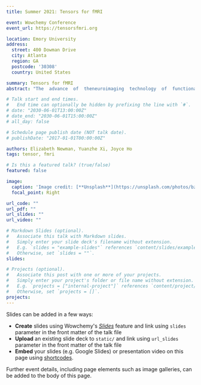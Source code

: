 ```yaml
---
title: Summer 2021: Tensors for fMRI

event: Wowchemy Conference
event_url: https://tensorsfmri.org

location: Emory University
address:
  street: 400 Dowman Drive
  city: Atlanta
  region: GA
  postcode: '30308'
  country: United States

summary: Tensors for fMRI
abstract: "The  advance  of  theneuroimaging  technology  of  functional  Magnetic  Resonance  Imaging  (fMRI)  has  provided  largeamounts of digital data, which can be used to study the complex functionality of human brain.  A whole brain fMRI image sample consists of a discrete time series of 3D image scans,where each scan consists of hundreds of thousands of voxels.  An fMRI brain image sample can benaturally represented as a fourth-order tensor, with three space and one time dimension.  Becausethe  fMRI  often  has  various  nuisance  components  and  noise and  reflects  brain  activity  fromboth the spatial and temporal domain, it still remains challenging to analyze fMRI data."

# Talk start and end times.
#   End time can optionally be hidden by prefixing the line with `#`.
# date: "2030-06-01T13:00:00Z"
# date_end: "2030-06-01T15:00:00Z"
# all_day: false

# Schedule page publish date (NOT talk date).
# publishDate: "2017-01-01T00:00:00Z"

authors: Elizabeth Newman, Yuanzhe Xi, Joyce Ho
tags: tensor, fmri

# Is this a featured talk? (true/false)
featured: false

image:
  caption: 'Image credit: [**Unsplash**](https://unsplash.com/photos/bzdhc5b3Bxs)'
  focal_point: Right

url_code: ""
url_pdf: ""
url_slides: ""
url_video: ""

# Markdown Slides (optional).
#   Associate this talk with Markdown slides.
#   Simply enter your slide deck's filename without extension.
#   E.g. `slides = "example-slides"` references `content/slides/example-slides.md`.
#   Otherwise, set `slides = ""`.
slides:

# Projects (optional).
#   Associate this post with one or more of your projects.
#   Simply enter your project's folder or file name without extension.
#   E.g. `projects = ["internal-project"]` references `content/project/deep-learning/index.md`.
#   Otherwise, set `projects = []`.
projects:
---
```


Slides can be added in a few ways:

- **Create** slides using Wowchemy's [*Slides*](https://wowchemy.com/docs/managing-content/#create-slides) feature and link using `slides` parameter in the front matter of the talk file
- **Upload** an existing slide deck to `static/` and link using `url_slides` parameter in the front matter of the talk file
- **Embed** your slides (e.g. Google Slides) or presentation video on this page using [shortcodes](https://wowchemy.com/docs/writing-markdown-latex/).

Further event details, including page elements such as image galleries, can be added to the body of this page.
